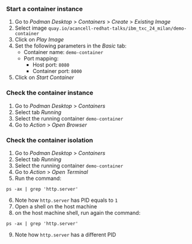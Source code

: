 ### Start a container instance

1. Go to _Podman Desktop_ > _Containers_ > _Create_ > _Existing Image_
2. Select image `quay.io/acancell-redhat-talks/ibm_txc_24_milan/demo-container`
3. Click on _Play Image_
4. Set the following parameters in the _Basic_ tab:
    - Container name: `demo-container`
    - Port mapping: 
        - Host port: `8080`
        - Container port: `8000`
5. Click on _Start Container_

### Check the container instance

1. Go to _Podman Desktop_ > _Containers_ 
2. Select tab _Running_
3. Select the running container `demo-container`
4. Go to _Action_ > _Open Browser_ 

### Check the container isolation

1. Go to _Podman Desktop_ > _Containers_ 
2. Select tab _Running_
3. Select the running container `demo-container`
4. Go to _Action_ > _Open Terminal_
5. Run the command:
~~~
ps -ax | grep 'http.server'
~~~
6. Note how `http.server` has PID equals to `1`
7. Open a shell on the host machine
8. on the host machine shell, run again the command:
~~~
ps -ax | grep 'http.server'
~~~
9. Note how `http.server` has a different PID
